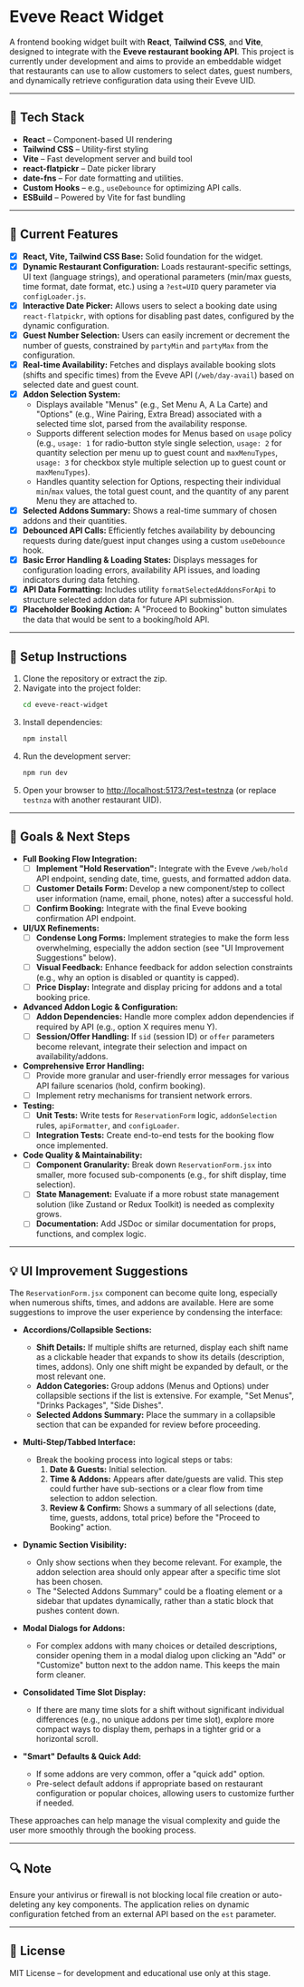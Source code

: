 # Eveve React Widget

A frontend booking widget built with **React**, **Tailwind CSS**, and **Vite**, designed to integrate with the **Eveve restaurant booking API**. This project is currently under development and aims to provide an embeddable widget that restaurants can use to allow customers to select dates, guest numbers, and dynamically retrieve configuration data using their Eveve UID.

---

## 🚀 Tech Stack

- **React** – Component-based UI rendering
- **Tailwind CSS** – Utility-first styling
- **Vite** – Fast development server and build tool
- **react-flatpickr** – Date picker library
- **date-fns** – For date formatting and utilities.
- **Custom Hooks** – e.g., `useDebounce` for optimizing API calls.
- **ESBuild** – Powered by Vite for fast bundling

---

## 🎯 Current Features

- [x] **React, Vite, Tailwind CSS Base:** Solid foundation for the widget.
- [x] **Dynamic Restaurant Configuration:** Loads restaurant-specific settings, UI text (language strings), and operational parameters (min/max guests, time format, date format, etc.) using a `?est=UID` query parameter via `configLoader.js`.
- [x] **Interactive Date Picker:** Allows users to select a booking date using `react-flatpickr`, with options for disabling past dates, configured by the dynamic configuration.
- [x] **Guest Number Selection:** Users can easily increment or decrement the number of guests, constrained by `partyMin` and `partyMax` from the configuration.
- [x] **Real-time Availability:** Fetches and displays available booking slots (shifts and specific times) from the Eveve API (`/web/day-avail`) based on selected date and guest count.
- [x] **Addon Selection System:**
    - Displays available "Menus" (e.g., Set Menu A, A La Carte) and "Options" (e.g., Wine Pairing, Extra Bread) associated with a selected time slot, parsed from the availability response.
    - Supports different selection modes for Menus based on `usage` policy (e.g., `usage: 1` for radio-button style single selection, `usage: 2` for quantity selection per menu up to guest count and `maxMenuTypes`, `usage: 3` for checkbox style multiple selection up to guest count or `maxMenuTypes`).
    - Handles quantity selection for Options, respecting their individual `min`/`max` values, the total guest count, and the quantity of any parent Menu they are attached to.
- [x] **Selected Addons Summary:** Shows a real-time summary of chosen addons and their quantities.
- [x] **Debounced API Calls:** Efficiently fetches availability by debouncing requests during date/guest input changes using a custom `useDebounce` hook.
- [x] **Basic Error Handling & Loading States:** Displays messages for configuration loading errors, availability API issues, and loading indicators during data fetching.
- [x] **API Data Formatting:** Includes utility `formatSelectedAddonsForApi` to structure selected addon data for future API submission.
- [x] **Placeholder Booking Action:** A "Proceed to Booking" button simulates the data that would be sent to a booking/hold API.

---

## 🔧 Setup Instructions

1. Clone the repository or extract the zip.
2. Navigate into the project folder:
   ```bash
   cd eveve-react-widget
   ```
3. Install dependencies:
   ```bash
   npm install
   ```
4. Run the development server:
   ```bash
   npm run dev
   ```
5. Open your browser to [http://localhost:5173/?est=testnza](http://localhost:5173/?est=testnza) (or replace `testnza` with another restaurant UID).

---

## 📌 Goals & Next Steps

- **Full Booking Flow Integration:**
    - [ ] **Implement "Hold Reservation":** Integrate with the Eveve `/web/hold` API endpoint, sending date, time, guests, and formatted addon data.
    - [ ] **Customer Details Form:** Develop a new component/step to collect user information (name, email, phone, notes) after a successful hold.
    - [ ] **Confirm Booking:** Integrate with the final Eveve booking confirmation API endpoint.
- **UI/UX Refinements:**
    - [ ] **Condense Long Forms:** Implement strategies to make the form less overwhelming, especially the addon section (see "UI Improvement Suggestions" below).
    - [ ] **Visual Feedback:** Enhance feedback for addon selection constraints (e.g., why an option is disabled or quantity is capped).
    - [ ] **Price Display:** Integrate and display pricing for addons and a total booking price.
- **Advanced Addon Logic & Configuration:**
    - [ ] **Addon Dependencies:** Handle more complex addon dependencies if required by API (e.g., option X requires menu Y).
    - [ ] **Session/Offer Handling:** If `sid` (session ID) or `offer` parameters become relevant, integrate their selection and impact on availability/addons.
- **Comprehensive Error Handling:**
    - [ ] Provide more granular and user-friendly error messages for various API failure scenarios (hold, confirm booking).
    - [ ] Implement retry mechanisms for transient network errors.
- **Testing:**
    - [ ] **Unit Tests:** Write tests for `ReservationForm` logic, `addonSelection` rules, `apiFormatter`, and `configLoader`.
    - [ ] **Integration Tests:** Create end-to-end tests for the booking flow once implemented.
- **Code Quality & Maintainability:**
    - [ ] **Component Granularity:** Break down `ReservationForm.jsx` into smaller, more focused sub-components (e.g., for shift display, time selection).
    - [ ] **State Management:** Evaluate if a more robust state management solution (like Zustand or Redux Toolkit) is needed as complexity grows.
    - [ ] **Documentation:** Add JSDoc or similar documentation for props, functions, and complex logic.

---

## 💡 UI Improvement Suggestions

The `ReservationForm.jsx` component can become quite long, especially when numerous shifts, times, and addons are available. Here are some suggestions to improve the user experience by condensing the interface:

*   **Accordions/Collapsible Sections:**
    *   **Shift Details:** If multiple shifts are returned, display each shift name as a clickable header that expands to show its details (description, times, addons). Only one shift might be expanded by default, or the most relevant one.
    *   **Addon Categories:** Group addons (Menus and Options) under collapsible sections if the list is extensive. For example, "Set Menus", "Drinks Packages", "Side Dishes".
    *   **Selected Addons Summary:** Place the summary in a collapsible section that can be expanded for review before proceeding.

*   **Multi-Step/Tabbed Interface:**
    *   Break the booking process into logical steps or tabs:
        1.  **Date & Guests:** Initial selection.
        2.  **Time & Addons:** Appears after date/guests are valid. This step could further have sub-sections or a clear flow from time selection to addon selection.
        3.  **Review & Confirm:** Shows a summary of all selections (date, time, guests, addons, total price) before the "Proceed to Booking" action.

*   **Dynamic Section Visibility:**
    *   Only show sections when they become relevant. For example, the addon selection area should only appear after a specific time slot has been chosen.
    *   The "Selected Addons Summary" could be a floating element or a sidebar that updates dynamically, rather than a static block that pushes content down.

*   **Modal Dialogs for Addons:**
    *   For complex addons with many choices or detailed descriptions, consider opening them in a modal dialog upon clicking an "Add" or "Customize" button next to the addon name. This keeps the main form cleaner.

*   **Consolidated Time Slot Display:**
    *   If there are many time slots for a shift without significant individual differences (e.g., no unique addons per time slot), explore more compact ways to display them, perhaps in a tighter grid or a horizontal scroll.

*   **"Smart" Defaults & Quick Add:**
    *   If some addons are very common, offer a "quick add" option.
    *   Pre-select default addons if appropriate based on restaurant configuration or popular choices, allowing users to customize further if needed.

These approaches can help manage the visual complexity and guide the user more smoothly through the booking process.

---

## 🔍 Note

Ensure your antivirus or firewall is not blocking local file creation or auto-deleting any key components. The application relies on dynamic configuration fetched from an external API based on the `est` parameter.

---

## 📄 License

MIT License – for development and educational use only at this stage.
